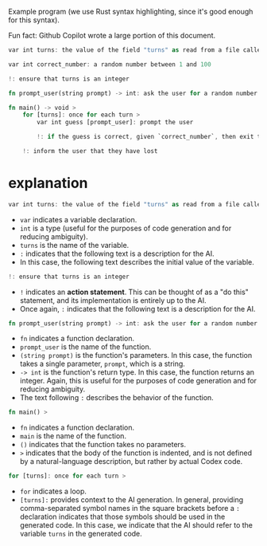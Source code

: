 Example program (we use Rust syntax highlighting, since it's good enough for this syntax).

Fun fact: Github Copilot wrote a large portion of this document.

```rust
var int turns: the value of the field "turns" as read from a file called "config.json"

var int correct_number: a random number between 1 and 100

!: ensure that turns is an integer

fn prompt_user(string prompt) -> int: ask the user for a random number between 1 and 100. return the obtained number

fn main() -> void >
    for [turns]: once for each turn >
        var int guess [prompt_user]: prompt the user

        !: if the guess is correct, given `correct_number`, then exit the loop and inform the user that they have won

    !: inform the user that they have lost
```

# explanation

```rust
var int turns: the value of the field "turns" as read from a file called "config.json"
```

-   `var` indicates a variable declaration.
-   `int` is a type (useful for the purposes of code generation and for reducing ambiguity).
-   `turns` is the name of the variable.
-   `:` indicates that the following text is a description for the AI.
-   In this case, the following text describes the initial value of the variable.

```rust
!: ensure that turns is an integer
```

-   `!` indicates an **action statement**. This can be thought of as a "do this" statement, and its implementation is entirely up to the AI.
-   Once again, `:` indicates that the following text is a description for the AI.

```rust
fn prompt_user(string prompt) -> int: ask the user for a random number between 1 and 100. return the obtained number
```

-   `fn` indicates a function declaration.
-   `prompt_user` is the name of the function.
-   `(string prompt)` is the function's parameters. In this case, the function takes a single parameter, `prompt`, which is a string.
-   `-> int` is the function's return type. In this case, the function returns an integer. Again, this is useful for the purposes of code generation and for reducing ambiguity.
-   The text following `:` describes the behavior of the function.

```rust
fn main() >
```

-   `fn` indicates a function declaration.
-   `main` is the name of the function.
-   `()` indicates that the function takes no parameters.
-   `>` indicates that the body of the function is indented, and is not defined by a natural-language description, but rather by actual Codex code.

```rust
for [turns]: once for each turn >
```

-   `for` indicates a loop.
-   `[turns]:` provides context to the AI generation. In general, providing comma-separated symbol names in the square brackets before a `:` declaration indicates that those symbols should be used in the generated code. In this case, we indicate that the AI should refer to the variable `turns` in the generated code.